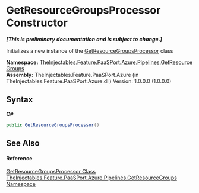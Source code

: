# GetResourceGroupsProcessor Constructor 
 _**\[This is preliminary documentation and is subject to change.\]**_

Initializes a new instance of the <a href="4bfd0e51-94fa-abaf-e376-8b5194e159bc">GetResourceGroupsProcessor</a> class

**Namespace:**&nbsp;<a href="3cea148e-ef6f-7e1d-53e5-19c27908723a">TheInjectables.Feature.PaaSPort.Azure.Pipelines.GetResourceGroups</a><br />**Assembly:**&nbsp;TheInjectables.Feature.PaaSPort.Azure (in TheInjectables.Feature.PaaSPort.Azure.dll) Version: 1.0.0.0 (1.0.0.0)

## Syntax

**C#**<br />
``` C#
public GetResourceGroupsProcessor()
```


## See Also


#### Reference
<a href="4bfd0e51-94fa-abaf-e376-8b5194e159bc">GetResourceGroupsProcessor Class</a><br /><a href="3cea148e-ef6f-7e1d-53e5-19c27908723a">TheInjectables.Feature.PaaSPort.Azure.Pipelines.GetResourceGroups Namespace</a><br />